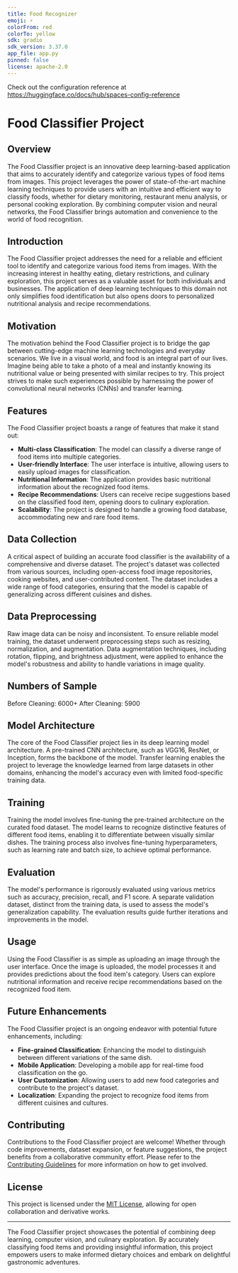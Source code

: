 ```yaml
---
title: Food Recognizer
emoji: ⚡
colorFrom: red
colorTo: yellow
sdk: gradio
sdk_version: 3.37.0
app_file: app.py
pinned: false
license: apache-2.0
---
```


Check out the configuration reference at https://huggingface.co/docs/hub/spaces-config-reference

# Food Classifier Project

## Overview

The Food Classifier project is an innovative deep learning-based application that aims to accurately identify and categorize various types of food items from images. This project leverages the power of state-of-the-art machine learning techniques to provide users with an intuitive and efficient way to classify foods, whether for dietary monitoring, restaurant menu analysis, or personal cooking exploration. By combining computer vision and neural networks, the Food Classifier brings automation and convenience to the world of food recognition.


## Introduction

The Food Classifier project addresses the need for a reliable and efficient tool to identify and categorize various food items from images. With the increasing interest in healthy eating, dietary restrictions, and culinary exploration, this project serves as a valuable asset for both individuals and businesses. The application of deep learning techniques to this domain not only simplifies food identification but also opens doors to personalized nutritional analysis and recipe recommendations.

## Motivation

The motivation behind the Food Classifier project is to bridge the gap between cutting-edge machine learning technologies and everyday scenarios. We live in a visual world, and food is an integral part of our lives. Imagine being able to take a photo of a meal and instantly knowing its nutritional value or being presented with similar recipes to try. This project strives to make such experiences possible by harnessing the power of convolutional neural networks (CNNs) and transfer learning.

## Features

The Food Classifier project boasts a range of features that make it stand out:

- **Multi-class Classification**: The model can classify a diverse range of food items into multiple categories.
- **User-friendly Interface**: The user interface is intuitive, allowing users to easily upload images for classification.
- **Nutritional Information**: The application provides basic nutritional information about the recognized food items.
- **Recipe Recommendations**: Users can receive recipe suggestions based on the classified food item, opening doors to culinary exploration.
- **Scalability**: The project is designed to handle a growing food database, accommodating new and rare food items.

## Data Collection

A critical aspect of building an accurate food classifier is the availability of a comprehensive and diverse dataset. The project's dataset was collected from various sources, including open-access food image repositories, cooking websites, and user-contributed content. The dataset includes a wide range of food categories, ensuring that the model is capable of generalizing across different cuisines and dishes.

## Data Preprocessing

Raw image data can be noisy and inconsistent. To ensure reliable model training, the dataset underwent preprocessing steps such as resizing, normalization, and augmentation. Data augmentation techniques, including rotation, flipping, and brightness adjustment, were applied to enhance the model's robustness and ability to handle variations in image quality.

## Numbers of Sample

Before Cleaning: 6000+
After Cleaning: 5900

## Model Architecture

The core of the Food Classifier project lies in its deep learning model architecture. A pre-trained CNN architecture, such as VGG16, ResNet, or Inception, forms the backbone of the model. Transfer learning enables the project to leverage the knowledge learned from large datasets in other domains, enhancing the model's accuracy even with limited food-specific training data.

## Training

Training the model involves fine-tuning the pre-trained architecture on the curated food dataset. The model learns to recognize distinctive features of different food items, enabling it to differentiate between visually similar dishes. The training process also involves fine-tuning hyperparameters, such as learning rate and batch size, to achieve optimal performance.

## Evaluation

The model's performance is rigorously evaluated using various metrics such as accuracy, precision, recall, and F1 score. A separate validation dataset, distinct from the training data, is used to assess the model's generalization capability. The evaluation results guide further iterations and improvements in the model.

## Usage

Using the Food Classifier is as simple as uploading an image through the user interface. Once the image is uploaded, the model processes it and provides predictions about the food item's category. Users can explore nutritional information and receive recipe recommendations based on the recognized food item.

## Future Enhancements

The Food Classifier project is an ongoing endeavor with potential future enhancements, including:

- **Fine-grained Classification**: Enhancing the model to distinguish between different variations of the same dish.
- **Mobile Application**: Developing a mobile app for real-time food classification on the go.
- **User Customization**: Allowing users to add new food categories and contribute to the project's dataset.
- **Localization**: Expanding the project to recognize food items from different cuisines and cultures.

## Contributing

Contributions to the Food Classifier project are welcome! Whether through code improvements, dataset expansion, or feature suggestions, the project benefits from a collaborative community effort. Please refer to the [Contributing Guidelines](CONTRIBUTING.md) for more information on how to get involved.

## License

This project is licensed under the [MIT License](LICENSE), allowing for open collaboration and derivative works.

---

The Food Classifier project showcases the potential of combining deep learning, computer vision, and culinary exploration. By accurately classifying food items and providing insightful information, this project empowers users to make informed dietary choices and embark on delightful gastronomic adventures.
